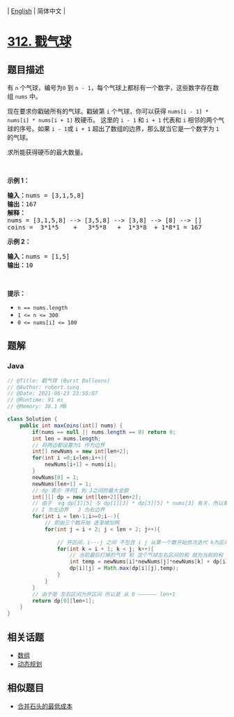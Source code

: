 
| [English](README_EN.md) | 简体中文 |

# [312. 戳气球](https://leetcode.cn//problems/burst-balloons/)

## 题目描述

<p>有 <code>n</code> 个气球，编号为<code>0</code> 到 <code>n - 1</code>，每个气球上都标有一个数字，这些数字存在数组&nbsp;<code>nums</code>&nbsp;中。</p>

<p>现在要求你戳破所有的气球。戳破第 <code>i</code> 个气球，你可以获得&nbsp;<code>nums[i - 1] * nums[i] * nums[i + 1]</code> 枚硬币。&nbsp;这里的 <code>i - 1</code> 和 <code>i + 1</code> 代表和&nbsp;<code>i</code>&nbsp;相邻的两个气球的序号。如果 <code>i - 1</code>或 <code>i + 1</code> 超出了数组的边界，那么就当它是一个数字为 <code>1</code> 的气球。</p>

<p>求所能获得硬币的最大数量。</p>

<p>&nbsp;</p>
<strong>示例 1：</strong>

<pre>
<strong>输入：</strong>nums = [3,1,5,8]
<strong>输出：</strong>167
<strong>解释：</strong>
nums = [3,1,5,8] --&gt; [3,5,8] --&gt; [3,8] --&gt; [8] --&gt; []
coins =  3*1*5    +   3*5*8   +  1*3*8  + 1*8*1 = 167</pre>

<p><strong>示例 2：</strong></p>

<pre>
<strong>输入：</strong>nums = [1,5]
<strong>输出：</strong>10
</pre>

<p>&nbsp;</p>

<p><strong>提示：</strong></p>

<ul>
	<li><code>n == nums.length</code></li>
	<li><code>1 &lt;= n &lt;= 300</code></li>
	<li><code>0 &lt;= nums[i] &lt;= 100</code></li>
</ul>


## 题解


### Java

```Java
// @Title: 戳气球 (Burst Balloons)
// @Author: robert.sunq
// @Date: 2021-06-23 23:55:07
// @Runtime: 91 ms
// @Memory: 38.1 MB

class Solution {
    public int maxCoins(int[] nums) {
        if(nums == null || nums.length == 0) return 0;
        int len = nums.length;
        // 将两边都设置为1 作为边界
        int[] newNums = new int[len+2];
        for(int i =0;i<len;i++){
            newNums[i+1] = nums[i];
        }
        newNums[0] = 1;
        newNums[len+1] = 1;
        // dp 表示 序列I 到 J之间的最大金额 
        int[][] dp = new int[len+2][len+2];
        // 由于  eg dp[1][5] 与 dp[1][3] * dp[3][5] * nums[3] 有关，所以需要由下往上进行计算
        // I 为左边界   J 为右边界
        for(int i = len-1;i>=0;i--){
            // 即由三个数开始 逐渐增加啊
            for(int j = i + 2; j < len + 2; j++){
                
                // 开区间，i---j 之间 不包含 i j 从第一个数开始依次迭代 k为区间内打掉的最后一个气球
                for(int k = i + 1; k < j; k++){
                    // 当前最后打掉的气球 和 这个气球左右区间的和 就为当前的和
                    int temp = newNums[i]*newNums[j]*newNums[k] + dp[i][k] + dp[k][j];
                    dp[i][j] = Math.max(dp[i][j],temp);
                }
            }
        }
        // 由于是 左右区间为开区间 所以是 从 0 —————— len+1
        return dp[0][len+1];
    }
}
```



## 相关话题

- [数组](https://leetcode.cn//tag/array)
- [动态规划](https://leetcode.cn//tag/dynamic-programming)

## 相似题目


- [合并石头的最低成本](../minimum-cost-to-merge-stones/README.md)
